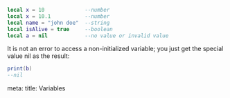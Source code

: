 ```lua
local x = 10             --number
local x = 10.1           --number
local name = "john doe"  --string
local isAlive = true     --boolean
local a = nil            --no value or invalid value
```

It is not an error to access a non-initialized variable; you just get the special value nil as the result:

```lua
print(b)
--nil
```

<route lang="yaml">
meta:
  title: Variables
</route>
